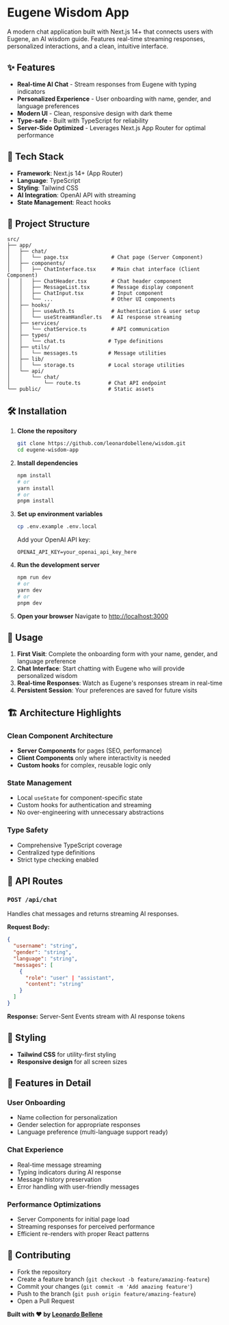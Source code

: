 # Eugene Wisdom App

A modern chat application built with Next.js 14+ that connects users with Eugene, an AI wisdom guide. Features real-time streaming responses, personalized interactions, and a clean, intuitive interface.

## ✨ Features

- **Real-time AI Chat** - Stream responses from Eugene with typing indicators
- **Personalized Experience** - User onboarding with name, gender, and language preferences
- **Modern UI** - Clean, responsive design with dark theme
- **Type-safe** - Built with TypeScript for reliability
- **Server-Side Optimized** - Leverages Next.js App Router for optimal performance

## 🚀 Tech Stack

- **Framework**: Next.js 14+ (App Router)
- **Language**: TypeScript
- **Styling**: Tailwind CSS
- **AI Integration**: OpenAI API with streaming
- **State Management**: React hooks

## 📁 Project Structure

```
src/
├── app/
│   ├── chat/
│   │   └── page.tsx              # Chat page (Server Component)
│   ├── components/
│   │   ├── ChatInterface.tsx     # Main chat interface (Client Component)
│   │   ├── ChatHeader.tsx        # Chat header component
│   │   ├── MessageList.tsx       # Message display component
│   │   ├── ChatInput.tsx         # Input component
│   │   └── ...                   # Other UI components
│   ├── hooks/
│   │   ├── useAuth.ts            # Authentication & user setup
│   │   └── useStreamHandler.ts   # AI response streaming
│   ├── services/
│   │   └── chatService.ts        # API communication
│   ├── types/
│   │   └── chat.ts              # Type definitions
│   ├── utils/
│   │   └── messages.ts          # Message utilities
│   ├── lib/
│   │   └── storage.ts           # Local storage utilities
│   └── api/
│       └── chat/
│           └── route.ts         # Chat API endpoint
└── public/                      # Static assets
```

## 🛠️ Installation

1. **Clone the repository**
   ```bash
   git clone https://github.com/leonardobellene/wisdom.git
   cd eugene-wisdom-app
   ```

2. **Install dependencies**
   ```bash
   npm install
   # or
   yarn install
   # or
   pnpm install
   ```

3. **Set up environment variables**
   ```bash
   cp .env.example .env.local
   ```
   
   Add your OpenAI API key:
   ```env
   OPENAI_API_KEY=your_openai_api_key_here
   ```

4. **Run the development server**
   ```bash
   npm run dev
   # or
   yarn dev
   # or
   pnpm dev
   ```

5. **Open your browser**
   Navigate to [http://localhost:3000](http://localhost:3000)

## 🎯 Usage

1. **First Visit**: Complete the onboarding form with your name, gender, and language preference
2. **Chat Interface**: Start chatting with Eugene who will provide personalized wisdom
3. **Real-time Responses**: Watch as Eugene's responses stream in real-time
4. **Persistent Session**: Your preferences are saved for future visits

## 🏗️ Architecture Highlights

### Clean Component Architecture
- **Server Components** for pages (SEO, performance)
- **Client Components** only where interactivity is needed
- **Custom hooks** for complex, reusable logic only

### State Management
- Local `useState` for component-specific state
- Custom hooks for authentication and streaming
- No over-engineering with unnecessary abstractions

### Type Safety
- Comprehensive TypeScript coverage
- Centralized type definitions
- Strict type checking enabled

## 🔧 API Routes

### `POST /api/chat`
Handles chat messages and returns streaming AI responses.

**Request Body:**
```json
{
  "username": "string",
  "gender": "string", 
  "language": "string",
  "messages": [
    {
      "role": "user" | "assistant",
      "content": "string"
    }
  ]
}
```

**Response:** Server-Sent Events stream with AI response tokens

## 🎨 Styling

- **Tailwind CSS** for utility-first styling
- **Responsive design** for all screen sizes

## 📱 Features in Detail

### User Onboarding
- Name collection for personalization
- Gender selection for appropriate responses
- Language preference (multi-language support ready)

### Chat Experience
- Real-time message streaming
- Typing indicators during AI response
- Message history preservation
- Error handling with user-friendly messages

### Performance Optimizations
- Server Components for initial page load
- Streaming responses for perceived performance
- Efficient re-renders with proper React patterns

## 🤝 Contributing

- Fork the repository
- Create a feature branch (`git checkout -b feature/amazing-feature`)
- Commit your changes (`git commit -m 'Add amazing feature'`)
- Push to the branch (`git push origin feature/amazing-feature`)
- Open a Pull Request

**Built with ❤️ by [Leonardo Bellene](https://github.com/leonardobellene)**